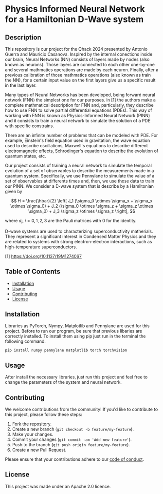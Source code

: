 # Physics Informed Neural Network for a Hamiltonian D-Wave system

## Description

This repository is our project for the Qhack 2024 presented by Antonio Guerra and Mauricio Casanova. Inspired by the internal conections inside our brain, Neural Networks (NN) consists of layers made by nodes (also known as neurons). Those layers are connected to each other one-by-one and several mathmatics operations are made by each neuron. Finally, after a previous calibration of those mathmatics operations (also known as train the NN), for a certain input value on the first layers give us a specific result in the last layer.

Many types of Neural Networks has been developed, being forward neural network (FNN) the simplest one for our purposes. In [1] the authors make a complete mathmatical description for FNN and, particularly, they describe how to use FNN to solve partial differential equations (PDEs). This way of working with FNN is known as Physics-Informed Neural Network (PINN) and it consists to train a neural network to simulate the solution of a PDE with specific constrains.

There are an infinite number of problems that can be modeled with PDE. For example, Einstein's field equation used in gravitation, the wave equation used to describe oscillations, Maxwell's equations to describe different electromagnetic effects, Schrodinger's equation to describe the evolution of quantum states, etc.

Our project consists of training a neural network to simulate the temporal evolution of a set of observables to describe the measurements made in a quantum system. Specifically, we use Pennylane to simulate the value of a set of observables at differents times and, then, we use those data to train our PINN. We consider a D-wave system that is describe by a Hamiltonian given by

$$ H = \frac{\hbar}{2} \left[ J_1 (\sigma_0 \otimes \sigma_x + \sigma_x \otimes \sigma_0) + J_2 (\sigma_0 \otimes \sigma_z + \sigma_z \otimes \sigma_0) + J_3 \sigma_z \otimes \sigma_z \right], $$

where $\sigma_i$, $i = 0,1,2,3$ are the Pauli matrices with 0 for the identity.

D-wave systems are used to characterizing superconductivity matherials. They represent a significant interest in Condensed Matter Physics and they are related to systems with strong electron-electron interactions, such as high-temperature superconductors.

[1] https://doi.org/10.1137/19M1274067

## Table of Contents

- [Installation](#installation)
- [Usage](#usage)
- [Contributing](#contributing)
- [License](#license)

## Installation

Libraries as PyTorch, Nympy, Matplotlib and Pennylane are used for this project. Before to run our program, be sure that previous libaries are correctly installed. To install them using pip just run in the terminal the following command.

```
pip install numpy pennylane matplotlib torch torchvision
```

## Usage

After install the necessary libraries, just run this project and feel free to change the parameters of the system and neural network.

## Contributing

We welcome contributions from the community! If you'd like to contribute to this project, please follow these steps:

1. Fork the repository.
2. Create a new branch (`git checkout -b feature/my-feature`).
3. Make your changes.
4. Commit your changes (`git commit -am 'Add new feature'`).
5. Push to the branch (`git push origin feature/my-feature`).
6. Create a new Pull Request.

Please ensure that your contributions adhere to our [code of conduct](CODE_OF_CONDUCT.md).

## License

This project was made under an Apache 2.0 licence. 
